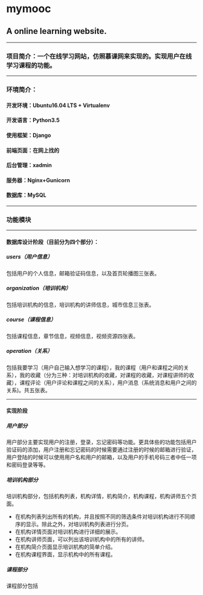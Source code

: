# mymooc
## A online learning website.
---

### 项目简介：一个在线学习网站，仿照慕课网来实现的。实现用户在线学习课程的功能。
---

### 环境简介：
#### 开发环境：Ubuntu16.04 LTS + Virtualenv
#### 开发语言：Python3.5
#### 使用框架：Django
#### 前端页面：在网上找的
#### 后台管理：xadmin
#### 服务器：Nginx+Gunicorn
#### 数据库：MySQL
---

### 功能模块
---

#### 数据库设计阶段（目前分为四个部分）：

##### users（用户信息）
包括用户的个人信息，邮箱验证码信息，以及首页轮播图三张表。
##### organization（培训机构）
包括培训机构的信息，培训机构的讲师信息，城市信息三张表。
##### course（课程信息）
包括课程信息，章节信息，视频信息，视频资源四张表。
##### operation（关系）
包括我要学习（用户自己输入想学习的课程），我的课程（用户和课程之间的关系），我的收藏（分为三种：对培训机构的收藏，对课程的收藏，对课程讲师的收藏），课程评论（用户评论和课程之间的关系），用户消息（系统消息和用户之间的关系)。共五张表。

---

#### 实现阶段
##### 用户部分
用户部分主要实现用户的注册，登录，忘记密码等功能。更具体些的功能包括用户验证码的添加，用户注册和忘记密码的时候需要通过注册的时候的邮箱进行验证，用户登陆的时候可以使用用户名和用户的邮箱，以及用户的手机号码三者中任一项和密码登录等等。

##### 培训机构部分
培训机构部分，包括机构列表，机构详情，机构简介，机构课程，机构讲师五个页面。
- 在机构列表列出所有的机构，并且按照不同的筛选条件对培训机构进行不同顺序的显示。除此之外，对培训机构列表进行分页。
- 在机构详情页面对培训机构进行详细的展示。
- 在机构讲师页面，可以列出该培训机构中的所有的讲师。
- 在机构简介页面显示培训机构的简单介绍。
- 在机构课程界面，显示机构中的所有课程。

##### 课程部分
课程部分包括





